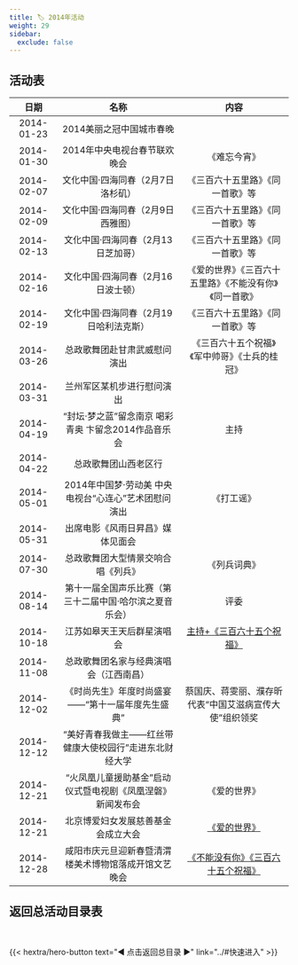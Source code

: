 ```yaml
---
title: 🏷️ 2014年活动
weight: 29
sidebar:
  exclude: false
---
```


## 活动表

|日期|名称|内容|
|:-----:|:-----:|:-----:|
|2014-01-23|2014美丽之冠中国城市春晚||
|2014-01-30|2014年中央电视台春节联欢晚会|《难忘今宵》|
|2014-02-07|文化中国·四海同春（2月7日洛杉矶）|《三百六十五里路》《同一首歌》等|
|2014-02-09|文化中国·四海同春（2月9日西雅图）|《三百六十五里路》《同一首歌》等|
|2014-02-13|文化中国·四海同春（2月13日芝加哥）|《三百六十五里路》《同一首歌》等|
|2014-02-16|文化中国·四海同春（2月16日波士顿）|《爱的世界》《三百六十五里路》《不能没有你》《同一首歌》|
|2014-02-19|文化中国·四海同春（2月19日哈利法克斯）|《三百六十五里路》《同一首歌》等|
|2014-03-26|总政歌舞团赴甘肃武威慰问演出|《三百六十五个祝福》《军中帅哥》《士兵的桂冠》|
|2014-03-31|兰州军区某机步进行慰问演出||
|2014-04-19|“封坛·梦之蓝”留念南京 喝彩青奥 卞留念2014作品音乐会|主持|
|2014-04-22|总政歌舞团山西老区行||
|2014-05-01|2014年中国梦·劳动美 中央电视台“心连心”艺术团慰问演出|《打工谣》|
|2014-05-31|出席电影《风雨日昇昌》媒体见面会||
|2014-07-30|总政歌舞团大型情景交响合唱《列兵》|《列兵词典》|
|2014-08-14|第十一届全国声乐比赛（第三十二届中国·哈尔滨之夏音乐会）|评委|
|2014-10-18|江苏如皋天王天后群星演唱会|[主持+《三百六十五个祝福》](../2014/20141018/)|
|2014-11-08|总政歌舞团名家与经典演唱会（江西南昌）||
|2014-12-02|《时尚先生》年度时尚盛宴——“第十一届年度先生盛典”|蔡国庆、蒋雯丽、濮存昕代表“中国艾滋病宣传大使”组织领奖|
|2014-12-12|“美好青春我做主——红丝带健康大使校园行”走进东北财经大学||
|2014-12-21|“火凤凰儿童援助基金”启动仪式暨电视剧《凤凰涅磐》新闻发布会|《爱的世界》|
|2014-12-21|北京博爱妇女发展慈善基金会成立大会|[《爱的世界》](https://mp.weixin.qq.com/s/b18dLumtw2xLLUXQeFpk7A)|
|2014-12-28|咸阳市庆元旦迎新春暨清渭楼美术博物馆落成开馆文艺晚会|[《不能没有你》《三百六十五个祝福》](../2014/20141228/)|



## 返回总活动目录表

<br>

{{< hextra/hero-button text="◀ 点击返回总目录 ▶" link="../#快速进入" >}}